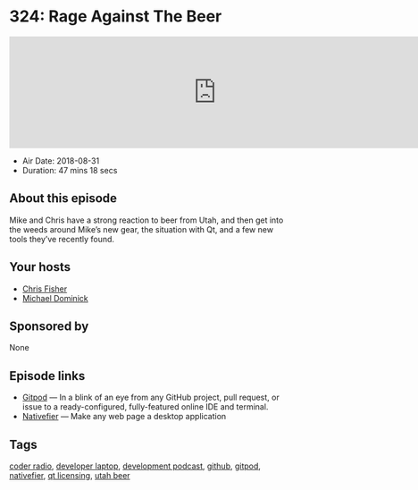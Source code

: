 # 324: Rage Against The Beer

<iframe src="https://player.fireside.fm/v2/MLf2ZzhC+-93Bl93I?theme=dark" width="740" height="200" frameborder="0" scrolling="no"></iframe>

* Air Date: 2018-08-31
* Duration: 47 mins 18 secs

## About this episode

Mike and Chris have a strong reaction to beer from Utah, and then get into the weeds around Mike’s new gear, the situation with Qt, and a few new tools they’ve recently found.

## Your hosts
* [Chris Fisher](https://coder.show/hosts/chrislas)
* [Michael Dominick](https://coder.show/hosts/michael)

## Sponsored by

None



## Episode links

  * [Gitpod](https://www.gitpod.io/ "Gitpod") — In a blink of an eye from any GitHub project, pull request, or issue to a ready-configured, fully-featured online IDE and terminal.
  * [Nativefier](https://github.com/jiahaog/nativefier "Nativefier") — Make any web page a desktop application



## Tags

[coder radio](https://coder.show/tags/coder%20radio), [developer laptop](https://coder.show/tags/developer%20laptop), [development podcast](https://coder.show/tags/development%20podcast), [github](https://coder.show/tags/github), [gitpod](https://coder.show/tags/gitpod), [nativefier](https://coder.show/tags/nativefier), [qt licensing](https://coder.show/tags/qt%20licensing), [utah beer](https://coder.show/tags/utah%20beer)